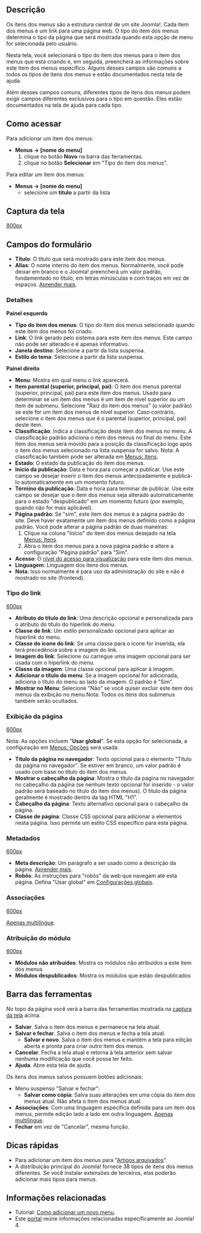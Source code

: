 <!-- Filename: Help4.x:Menu_Item:_New_Item / Display title: Ajuda4.x:Item dos menus: Novo item -->

## Descrição

Os itens dos menus são a estrutura central de um site Joomla!. Cada item
dos menus é um link para uma página web. O tipo do item dos menus
determina o tipo da página que será mostrada quando esta opção de menu
for selecionada pelo usuário.

Nesta tela, você selecionará o tipo do item dos menus para o item dos
menus que está criando e, em seguida, preencherá as informações sobre
este item dos menus específico. Alguns desses campos são comuns a todos
os tipos de itens dos menus e estão documentados nesta tela de ajuda.

Além desses campos comuns, diferentes tipos de itens dos menus podem
exigir campos diferentes exclusivos para o tipo em questão. Eles estão
documentados na tela de ajuda para cada tipo.

## Como acessar

Para adicionar um item dos menus:

- **Menus → \[nome do menu\]**
  1.  clique no botão **Novo** na barra das ferramentas.
  2.  clique no botão **Selecionar** em "Tipo do item dos menus".

Para editar um item dos menus:

- **Menus → \[nome do menu\]**
  - selecione um **título** a partir da lista

## Captura da tela

<a
href="https://docs.joomla.org/index.php?title=Special:Upload&amp;wpDestFile=Help-4x-Menus-New-Item-screen-pt-br.png"
class="new"
title="File:Help-4x-Menus-New-Item-screen-pt-br.png">800px</a>

## Campos do formulário

- **Título**: O título que será mostrado para este item dos menus.
- **Alias**: O nome interno do item dos menus. Normalmente, você pode
  deixar em branco e o Joomla! preencherá um valor padrão, fundamentado
  no título, em letras minúsculas e com traços em vez de espaços.
  [Aprender
  mais](https://docs.joomla.org/Alias/pt-br "Special:MyLanguage/Alias/pt-br").

### Detalhes

**Painel esquerdo**

- **Tipo do item dos menus**: O tipo do item dos menus selecionado
  quando este item dos menus foi criado.
- **Link**: O link gerado pelo sistema para este item dos menus. Este
  campo não pode ser alterado e é apenas informativo.
- **Janela destino**: Selecione a partir da lista suspensa.
- **Estilo do tema**: Selecione a partir da lista suspensa.

**Painel direito**

- **Menu**: Mostra em qual menu o link aparecerá.
- **Item parental (superior, principal, pai)**: O item dos menus
  parental (superior, principal, pai) para este item dos menus. Usado
  para determinar se um item dos menus é um item de nível superior ou um
  item de submenu. Selecione "Raiz do item dos menus" (o valor padrão)
  se este for um item dos menus de nível superior. Caso contrário,
  selecione o item dos menus que é o parental (superior, principal, pai)
  deste item.
- **Classificação**: Indica a classificação deste item dos menus no
  menu. A classificação padrão adiciona o item dos menus no final do
  menu. Este item dos menus será movido para a posição da classificação
  logo após o item dos menus selecionado na lista suspensa for salvo.
  Nota: A classificação também pode ser alterada em [Menus:
  Itens](https://docs.joomla.org/Help4.x:Menus:_Items/pt-br "Special:MyLanguage/Help4.x:Menus: Items/pt-br").
- **Estado**: O estado da publicação do item dos menus.
- **Início da publicação**: Data e hora para começar a publicar. Use
  este campo se desejar inserir o item dos menus antecipadamente e
  publicá-lo automaticamente em um momento futuro.
- **Término da publicação**: Data e hora para terminar de publicar. Use
  este campo se desejar que o item dos menus seja alterado
  automaticamente para o estado "despublicado" em um momento futuro (por
  exemplo, quando não for mais aplicável).
- **Página padrão**: Se "sim", este item dos menus é a página padrão do
  site. Deve haver exatamente um item dos menus definido como a página
  padrão. Você pode alterar a página padrão de duas maneiras:
  1.  Clique na coluna "Início" do item dos menus desejado na tela
      [Menus:
      Itens](https://docs.joomla.org/Help4.x:Menus:_Items/pt-br "Special:MyLanguage/Help4.x:Menus: Items/pt-br").
  2.  Abra o item dos menus para a nova página padrão e altere a
      configuração "Página padrão" para "Sim".
- **Acesso**: O [nível do acesso para
  visualização](https://docs.joomla.org/Help4.x:Users:_Viewing_Access_Levels/pt-br "Special:MyLanguage/Help4.x:Users: Viewing Access Levels/pt-br")
  para este item dos menus.
- **Linguagem**: Linguagem dos itens dos menus.
- **Nota**: Isso normalmente é para uso da administração do site e não é
  mostrado no site (frontend).

### Tipo do link

<a
href="https://docs.joomla.org/index.php?title=Special:Upload&amp;wpDestFile=Help-4x-Menus-New-Item-link-type-subscreen-pt-br.png"
class="new"
title="File:Help-4x-Menus-New-Item-link-type-subscreen-pt-br.png">600px</a>

- **Atributo do título do link**: Uma descrição opcional e personalizada
  para o atributo do título do hiperlink do menu.
- **Classe de link**: Um estilo personalizado opcional para aplicar ao
  hiperlink do menu.
- **Classe do ícone do link**: Se uma classe para o ícone for inserida,
  ela terá precedência sobre a imagem do link.
- **Imagem do link**: Selecione ou carregue uma imagem opcional para ser
  usada com o hiperlink do menu.
- **Classe da imagem**: Uma classe opcional para aplicar à imagem.
- **Adicionar o título do menu**. Se a imagem opcional for adicionada,
  adiciona o título do menu ao lado da imagem. O padrão é "Sim".
- **Mostrar no Menu**: Selecione "Não" se você quiser excluir este item
  dos menus da exibição no menu.Nota: Todos os itens dos submenus também
  serão ocultados.

### Exibição da página

<a
href="https://docs.joomla.org/index.php?title=Special:Upload&amp;wpDestFile=Help-4x-Menus-New-Item-page-display-subscreen-pt-br.png"
class="new"
title="File:Help-4x-Menus-New-Item-page-display-subscreen-pt-br.png">600px</a>

Nota: As opções incluem "**Usar global**". Se esta opção for
selecionada, a configuração em [Menus:
Opções](https://docs.joomla.org/Help4.x:Menus:_Options/pt-br "Special:MyLanguage/Help4.x:Menus: Options/pt-br")
será usada.

- **Título da página no navegador**: Texto opcional para o elemento
  "Título da página no navegador". Se estiver em branco, um valor padrão
  é usado com base no título do item dos menus.
- **Mostrar o cabeçalho da página**: Mostra o título da página no
  navegador no cabeçalho da página (se nenhum texto opcional for
  inserido - o valor padrão será baseado no título do item dos menus). O
  título da página geralmente é mostrado dentro da tag HTML "H1".
- **Cabeçalho da página**: Texto alternativo opcional para o cabeçalho
  da página.
- **Classe de página**: Classe CSS opcional para adicionar a elementos
  nesta página. Isso permite um estilo CSS específico para esta página.

### Metadados

<a
href="https://docs.joomla.org/index.php?title=Special:Upload&amp;wpDestFile=Help-4x-Menus-New-Item-metadata-subscreen-pt-br.png"
class="new"
title="File:Help-4x-Menus-New-Item-metadata-subscreen-pt-br.png">600px</a>

- **Meta descrição**: Um parágrafo a ser usado como a descrição da
  página. [Aprender
  mais](https://docs.joomla.org/Using_The_Meta_Description/pt-br "Special:MyLanguage/Using The Meta Description/pt-br").
- **Robôs**: As instruções para "robôs" da web que navegam até esta
  página. Defina "Usar global" em [Configurações
  globais](https://docs.joomla.org/Help4.x:Site_Global_Configuration/pt-br#robots "Special:MyLanguage/Help4.x:Site Global Configuration/pt-br").

### Associações

<a
href="https://docs.joomla.org/index.php?title=Special:Upload&amp;wpDestFile=Help-4x-Menus-New-Item-associations-subscreen-pt-br.png"
class="new"
title="File:Help-4x-Menus-New-Item-associations-subscreen-pt-br.png">600px</a>

[Apenas
multilíngue](https://docs.joomla.org/Help4.x:Multilingual_Associations/pt-br "Special:MyLanguage/Help4.x:Multilingual Associations/pt-br").

### Atribuição do módulo

<a
href="https://docs.joomla.org/index.php?title=Special:Upload&amp;wpDestFile=Help-4x-Menus-New-Item-module-assignment-subscreen-pt-br.png"
class="new"
title="File:Help-4x-Menus-New-Item-module-assignment-subscreen-pt-br.png">600px</a>

- **Módulos não atribuídos**: Mostra os módulos não atribuídos a este
  item dos menus
- **Módulos despublicados**: Mostra os módulos que estão despublicados

## Barra das ferramentas

No topo da página você verá a barra das ferramentas mostrada na [captura
da tela](#screenshot) acima.

- **Salvar**. Salva o item dos menus e permanece na tela atual.
- **Salvar e fechar**. Salva o item dos menus e fecha a tela atual.
  - **Salvar e novo**. Salva o item dos menus e mantém a tela para
    edição aberta e pronta para criar outro item dos menus.
- **Cancelar**. Fecha a tela atual e retorna à tela anterior sem salvar
  nenhuma modificação que você possa ter feito.
- **Ajuda**. Abre esta tela de ajuda.

Os itens dos menus salvos possuem botões adicionais:

- Menu suspenso "Salvar e fechar":
  - **Salvar como cópia**: Salva suas alterações em uma cópia do item
    dos menus atual. Não afeta o item dos menus atual.
- **Associações**: Com uma linguagem específica definida para um item
  dos menus, permite edição lado a lado em outra linguagem. [Apenas
  multilíngue](https://docs.joomla.org/Help4.x:Multilingual_Associations/pt-br "Special:MyLanguage/Help4.x:Multilingual Associations/pt-br").
- **Fechar** em vez de "Cancelar", mesma função.

## Dicas rápidas

- Para adicionar um item dos menus para "[Artigos
  arquivados](https://docs.joomla.org/Help4.x:Menu_Item:_Article_Archived/pt-br "Special:MyLanguage/Help4.x:Menu Item: Article Archived/pt-br")".
- A distribuição principal do Joomla! fornece 38 tipos de itens dos
  menus diferentes. Se você instalar extensões de terceiros, elas
  poderão adicionar mais tipos para menus.

## Informações relacionadas

- Tutorial: [Como adicionar um novo
  menu](https://docs.joomla.org/J4.x:Adding_a_New_Menu/pt-br "Special:MyLanguage/J4.x:Adding a New Menu/pt-br").
- Este
  [portal](https://docs.joomla.org/Portal:Joomla_4/pt-br "Special:MyLanguage/Portal:Joomla 4/pt-br")
  reúne informações relacionadas especificamente ao Joomla! 4.
